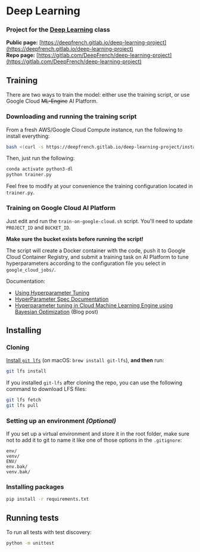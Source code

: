 # Deep Learning

### Project for the [Deep Learning](https://www.cc.gatech.edu/classes/AY2019/cs7643_spring/#project) class

**Public page:** [https://deepfrench.gitlab.io/deep-learning-project](https://deepfrench.gitlab.io/deep-learning-project) 
</br>
**Repo page:** [https://gitlab.com/DeepFrench/deep-learning-project](https://gitlab.com/DeepFrench/deep-learning-project)

## Training

There are two ways to train the model: either use the training 
script, or use Google Cloud ~~ML-Engine~~ AI Platform.

### Downloading and running the training script

From a fresh AWS/Google Cloud Compute instance, 
run the following to install everything:

```bash
bash <(curl -s https://deepfrench.gitlab.io/deep-learning-project/install.sh)
```

Then, just run the following:

```bash
conda activate python3-dl
python trainer.py
```

Feel free to modify at your convenience the training configuration located in `trainer.py`.

### Training on Google Cloud AI Platform

Just edit and run the `train-on-google-cloud.sh` script.
You'll need to update `PROJECT_ID` and `BUCKET_ID`. 

**Make sure the bucket exists before running the script!**

The script will create a Docker container with the code, 
push it to Google Cloud Container Registry, and submit a 
training task on AI Platform to tune hyperparameters according 
to the configuration file you select in `google_cloud_jobs/`.

Documentation:

- [Using Hyperparameter Tuning](https://cloud.google.com/ml-engine/docs/tensorflow/using-hyperparameter-tuning)
- [HyperParameter Spec Documentation](https://cloud.google.com/ml-engine/reference/rest/v1/projects.jobs#HyperparameterSpec)
- [Hyperparameter tuning in Cloud Machine Learning Engine using Bayesian Optimization](https://cloud.google.com/blog/products/gcp/hyperparameter-tuning-cloud-machine-learning-engine-using-bayesian-optimization) (Blog post) 

## Installing

### Cloning

[Install `git lfs`](https://git-lfs.github.com) (on macOS: `brew install git-lfs`), **and then** run:

```bash
git lfs install
```

If you installed `git-lfs` after cloning the repo, you can use the following command to download LFS files:

```bash
git lfs fetch
git lfs pull
```

### Setting up an environment *(Optional)*

If you set up a virtual environment and store it in the root folder, make sure 
not to add it to git to name it like one of those options in the `.gitignore`:

```
env/
venv/
ENV/
env.bak/
venv.bak/
```

### Installing packages

```bash
pip install -r requirements.txt
```

## Running tests

To run all tests with test discovery:

```bash
python -m unittest
```
